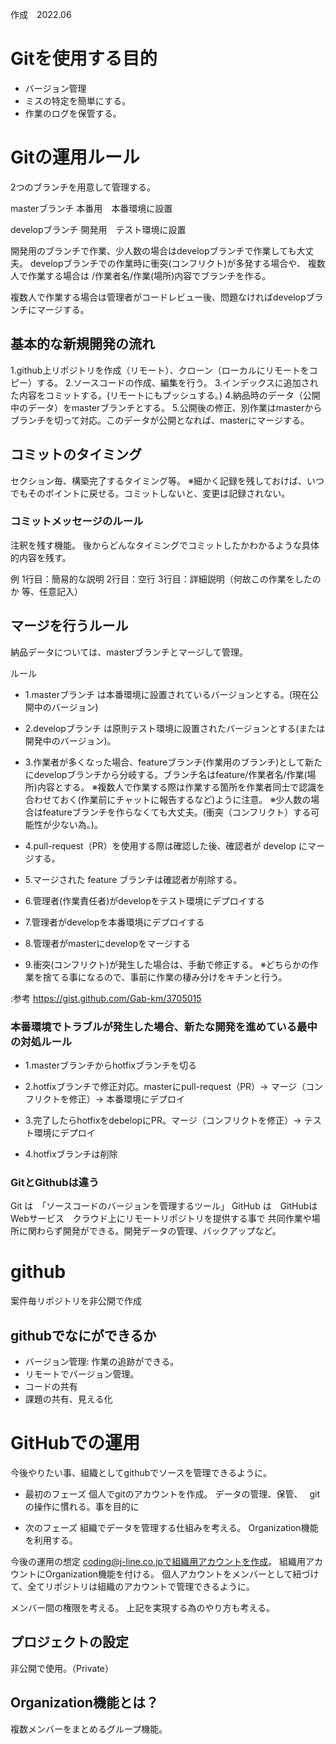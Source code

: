 作成　2022.06

# Gitを使用する目的
- バージョン管理
- ミスの特定を簡単にする。
- 作業のログを保管する。

# Gitの運用ルール
2つのブランチを用意して管理する。

masterブランチ
本番用　本番環境に設置

developブランチ
開発用　テスト環境に設置

開発用のブランチで作業、少人数の場合はdevelopブランチで作業しても大丈夫。
developブランチでの作業時に衝突(コンフリクト)が多発する場合や、
複数人で作業する場合は /作業者名/作業(場所)内容でブランチを作る。

複数人で作業する場合は管理者がコードレビュー後、問題なければdevelopブランチにマージする。


## 基本的な新規開発の流れ
1.github上リポジトリを作成（リモート）、クローン（ローカルにリモートをコピー）する。
2.ソースコードの作成、編集を行う。
3.インデックスに追加された内容をコミットする。(リモートにもプッシュする。)
4.納品時のデータ（公開中のデータ）をmasterブランチとする。
5.公開後の修正、別作業はmasterからブランチを切って対応。このデータが公開となれば、masterにマージする。

## コミットのタイミング
セクション毎、構築完了するタイミング等。
※細かく記録を残しておけば、いつでもそのポイントに戻せる。コミットしないと、変更は記録されない。

### コミットメッセージのルール
注釈を残す機能。
後からどんなタイミングでコミットしたかわかるような具体的内容を残す。

例
1行目：簡易的な説明
2行目：空行
3行目：詳細説明（何故この作業をしたのか 等、任意記入）

## マージを行うルール
納品データについては、masterブランチとマージして管理。

ルール
- 1.masterブランチ は本番環境に設置されているバージョンとする。(現在公開中のバージョン)

- 2.developブランチ は原則テスト環境に設置されたバージョンとする(または開発中のバージョン)。

- 3.作業者が多くなった場合、featureブランチ(作業用のブランチ)として新たにdevelopブランチから分岐する。ブランチ名はfeature/作業者名/作業(場所)内容とする。
※複数人で作業する際は作業する箇所を作業者同士で認識を合わせておく(作業前にチャットに報告するなど)ように注意。
※少人数の場合はfeatureブランチを作らなくても大丈夫。(衝突（コンフリクト）する可能性が少ない為。)。

- 4.pull-request（PR）を使用する際は確認した後、確認者が develop にマージする。　

- 5.マージされた feature ブランチは確認者が削除する。

- 6.管理者(作業責任者)がdevelopをテスト環境にデプロイする

- 7.管理者がdevelopを本番環境にデプロイする

- 8.管理者がmasterにdevelopをマージする

- 9.衝突(コンフリクト)が発生した場合は、手動で修正する。
※どちらかの作業を捨てる事になるので、事前に作業の棲み分けをキチンと行う。

:参考
https://gist.github.com/Gab-km/3705015


### 本番環境でトラブルが発生した場合、新たな開発を進めている最中の対処ルール
- 1.masterブランチからhotfixブランチを切る

- 2.hotfixブランチで修正対応。masterにpull-request（PR）-> マージ（コンフリクトを修正）-> 本番環境にデプロイ

- 3.完了したらhotfixをdebelopにPR。マージ（コンフリクトを修正）-> テスト環境にデプロイ

- 4.hotfixブランチは削除


### GitとGithubは違う
Git は　「ソースコードのバージョンを管理するツール」
GitHub は　GitHubはWebサービス　クラウド上にリモートリポジトリを提供する事で
共同作業や場所に関わらず開発ができる。開発データの管理、バックアップなど。

# github
案件毎リポジトリを非公開で作成

## githubでなにができるか
- バージョン管理: 作業の追跡ができる。
- リモートでバージョン管理。
- コードの共有
- 課題の共有、見える化


# GitHubでの運用
今後やりたい事、組織としてgithubでソースを管理できるように。

- 最初のフェーズ
個人でgitのアカウントを作成。
データの管理、保管、　
gitの操作に慣れる。事を目的に

- 次のフェーズ
組織でデータを管理する仕組みを考える。
Organization機能を利用する。

今後の運用の想定
coding@j-line.co.jpで組織用アカウントを作成。
組織用アカウントにOrganization機能を付ける。
個人アカウントをメンバーとして紐づけて、全てリポジトリは組織のアカウントで管理できるように。

メンバー間の権限を考える。
上記を実現する為のやり方も考える。


## プロジェクトの設定
非公開で使用。（Private）

## Organization機能とは？
複数メンバーをまとめるグループ機能。




